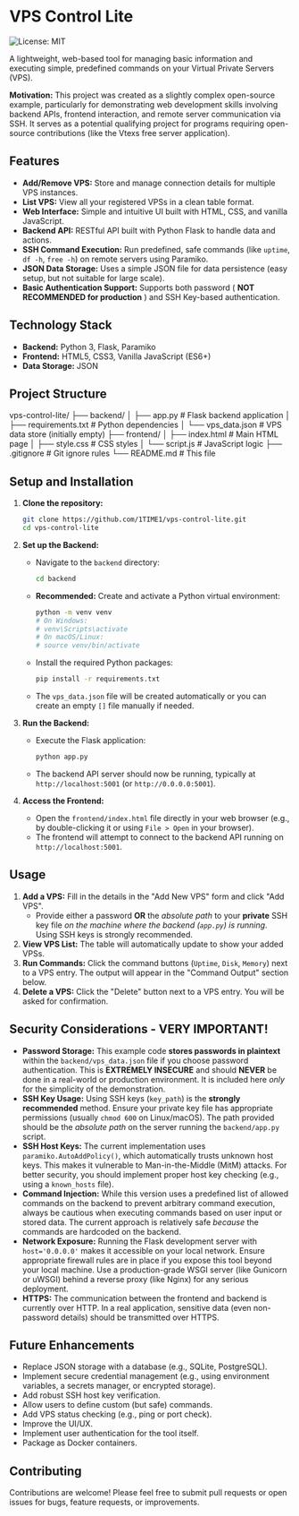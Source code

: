 # VPS Control Lite

![License: MIT](https://img.shields.io/badge/License-MIT-yellow.svg)

A lightweight, web-based tool for managing basic information and executing simple, predefined commands on your Virtual Private Servers (VPS).

**Motivation:** This project was created as a slightly complex open-source example, particularly for demonstrating web development skills involving backend APIs, frontend interaction, and remote server communication via SSH. It serves as a potential qualifying project for programs requiring open-source contributions (like the Vtexs free server application).

## Features

*   **Add/Remove VPS:** Store and manage connection details for multiple VPS instances.
*   **List VPS:** View all your registered VPSs in a clean table format.
*   **Web Interface:** Simple and intuitive UI built with HTML, CSS, and vanilla JavaScript.
*   **Backend API:** RESTful API built with Python Flask to handle data and actions.
*   **SSH Command Execution:** Run predefined, safe commands (like `uptime`, `df -h`, `free -h`) on remote servers using Paramiko.
*   **JSON Data Storage:** Uses a simple JSON file for data persistence (easy setup, but not suitable for large scale).
*   **Basic Authentication Support:** Supports both password ( **NOT RECOMMENDED for production** ) and SSH Key-based authentication.

## Technology Stack

*   **Backend:** Python 3, Flask, Paramiko
*   **Frontend:** HTML5, CSS3, Vanilla JavaScript (ES6+)
*   **Data Storage:** JSON

## Project Structure
vps-control-lite/
├── backend/
│ ├── app.py # Flask backend application
│ ├── requirements.txt # Python dependencies
│ └── vps_data.json # VPS data store (initially empty)
├── frontend/
│ ├── index.html # Main HTML page
│ ├── style.css # CSS styles
│ └── script.js # JavaScript logic
├── .gitignore # Git ignore rules
└── README.md # This file

## Setup and Installation

1.  **Clone the repository:**
    ```bash
    git clone https://github.com/1TIME1/vps-control-lite.git
    cd vps-control-lite
    ```

2.  **Set up the Backend:**
    *   Navigate to the `backend` directory:
        ```bash
        cd backend
        ```
    *   **Recommended:** Create and activate a Python virtual environment:
        ```bash
        python -m venv venv
        # On Windows:
        # venv\Scripts\activate
        # On macOS/Linux:
        # source venv/bin/activate
        ```
    *   Install the required Python packages:
        ```bash
        pip install -r requirements.txt
        ```
    *   The `vps_data.json` file will be created automatically or you can create an empty `[]` file manually if needed.

3.  **Run the Backend:**
    *   Execute the Flask application:
        ```bash
        python app.py
        ```
    *   The backend API server should now be running, typically at `http://localhost:5001` (or `http://0.0.0.0:5001`).

4.  **Access the Frontend:**
    *   Open the `frontend/index.html` file directly in your web browser (e.g., by double-clicking it or using `File > Open` in your browser).
    *   The frontend will attempt to connect to the backend API running on `http://localhost:5001`.

## Usage

1.  **Add a VPS:** Fill in the details in the "Add New VPS" form and click "Add VPS".
    *   Provide either a password **OR** the *absolute path* to your **private** SSH key file *on the machine where the backend (`app.py`) is running*. Using SSH keys is strongly recommended.
2.  **View VPS List:** The table will automatically update to show your added VPSs.
3.  **Run Commands:** Click the command buttons (`Uptime`, `Disk`, `Memory`) next to a VPS entry. The output will appear in the "Command Output" section below.
4.  **Delete a VPS:** Click the "Delete" button next to a VPS entry. You will be asked for confirmation.

## Security Considerations - VERY IMPORTANT!

*   **Password Storage:** This example code **stores passwords in plaintext** within the `backend/vps_data.json` file if you choose password authentication. This is **EXTREMELY INSECURE** and should **NEVER** be done in a real-world or production environment. It is included here *only* for the simplicity of the demonstration.
*   **SSH Key Usage:** Using SSH keys (`key_path`) is the **strongly recommended** method. Ensure your private key file has appropriate permissions (usually `chmod 600` on Linux/macOS). The path provided should be the *absolute path* on the server running the `backend/app.py` script.
*   **SSH Host Keys:** The current implementation uses `paramiko.AutoAddPolicy()`, which automatically trusts unknown host keys. This makes it vulnerable to Man-in-the-Middle (MitM) attacks. For better security, you should implement proper host key checking (e.g., using a `known_hosts` file).
*   **Command Injection:** While this version uses a predefined list of allowed commands on the backend to prevent arbitrary command execution, always be cautious when executing commands based on user input or stored data. The current approach is relatively safe *because* the commands are hardcoded on the backend.
*   **Network Exposure:** Running the Flask development server with `host='0.0.0.0'` makes it accessible on your local network. Ensure appropriate firewall rules are in place if you expose this tool beyond your local machine. Use a production-grade WSGI server (like Gunicorn or uWSGI) behind a reverse proxy (like Nginx) for any serious deployment.
*   **HTTPS:** The communication between the frontend and backend is currently over HTTP. In a real application, sensitive data (even non-password details) should be transmitted over HTTPS.

## Future Enhancements

*   Replace JSON storage with a database (e.g., SQLite, PostgreSQL).
*   Implement secure credential management (e.g., using environment variables, a secrets manager, or encrypted storage).
*   Add robust SSH host key verification.
*   Allow users to define custom (but safe) commands.
*   Add VPS status checking (e.g., ping or port check).
*   Improve the UI/UX.
*   Implement user authentication for the tool itself.
*   Package as Docker containers.

## Contributing

Contributions are welcome! Please feel free to submit pull requests or open issues for bugs, feature requests, or improvements.

